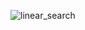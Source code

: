 ![linear_search](https://user-images.githubusercontent.com/349951/27198365-44c568ec-51e8-11e7-9a5c-0a9c9413d697.jpg)

